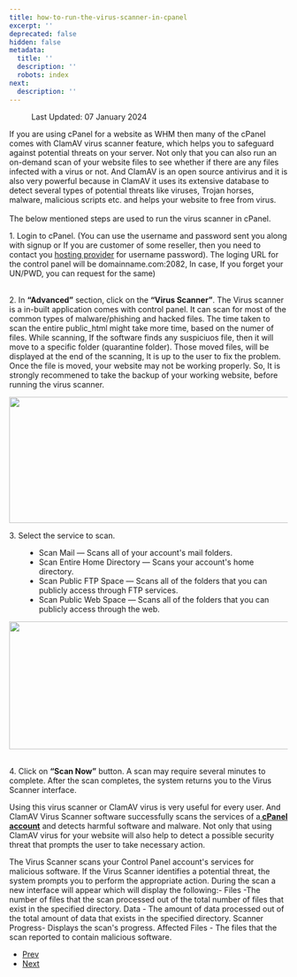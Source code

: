```yaml
---
title: how-to-run-the-virus-scanner-in-cpanel
excerpt: ''
deprecated: false
hidden: false
metadata:
  title: ''
  description: ''
  robots: index
next:
  description: ''
---
```

<div class="page-header">
</div>
<dl class="article-info muted">
<dt class="article-info-term">
</dt>
<dd class="modified">
<span class="icon-calendar" aria-hidden="true"></span>
<time datetime="2024-01-07T05:26:23+00:00" itemprop="dateModified">
Last Updated: 07 January 2024 </time>
</dd>
</dl>
<div itemprop="articleBody">
<p dir="ltr">If you are using cPanel for a website as WHM then many of the cPanel comes with ClamAV virus scanner feature, which helps you to safeguard against potential threats on your server. Not only that you can also run an on-demand scan of your website files to see whether if there are any files infected with a virus or not. And ClamAV is an open source antivirus and it is also very powerful because in ClamAV it uses its extensive database to detect several types of potential threats like viruses, Trojan horses, malware, malicious scripts etc. and helps your website to free from virus.<br/><br/>The below mentioned steps are used to run the virus scanner in cPanel.</p>
<p dir="ltr">1. Login to cPanel. (You can use the username and password sent you along with signup or If you are customer of some reseller, then you need to contact you <a href="https://www.hostingraja.in/" target="_blank" rel="noopener noreferrer">hosting provider</a> for username password). The loging URL for the control panel will be domainname.com:2082, In case, If you forget your UN/PWD, you can request for the same)<br/><br/></p>
<p dir="ltr">2. In <strong>“Advanced”</strong> section, click on the <strong>“Virus Scanner”</strong>. The Virus scanner is a in-built application comes with control panel. It can scan for most of the common types of malware/phishing and hacked files. The time taken to scan the entire public_html might take more time, based on the numer of files. While scanning, If the software finds any suspiciuos file, then it will move to a specific folder (quarantine folder). Those moved files, will be displayed at the end of the scanning, It is up to the user to fix the problem. Once the file is moved, your website may not be working properly.  So, It is strongly recommened to take the backup of your working website, before running the virus scanner.</p>
<p dir="ltr"> </p>
<p dir="ltr"><img src="https://image.hostingraja.in/images/helphostingraja/virus-scanner.webp" width="624" height="228" border="0" /></p>
<p dir="ltr"> </p>
<p dir="ltr">3. Select the service to scan.</p>
<ul style="margin-left: 30px;">
<li>Scan Mail — Scans all of your account's mail folders.</li>
<li>Scan Entire Home Directory — Scans your account's home directory.</li>
<li>Scan Public FTP Space — Scans all of the folders that you can publicly access through FTP services.</li>
<li>Scan Public Web Space — Scans all of the folders that you can publicly access through the web.</li>
</ul>
<p dir="ltr"><img src="https://image.hostingraja.in/images/helphostingraja/virus-scanner-one.webp" width="624" height="231" border="0" /></p>
<p dir="ltr"><span id="docs-internal-guid-b7f2d52f-7fff-c5fa-e2ad-56eed40f68c1"><br/>4. Click on <strong>“Scan Now”</strong> button. A scan may require several minutes to complete. After the scan completes, the system returns you to the Virus Scanner interface.<br/></span> </p>
<p class="aisa-help-page-content">Using this virus scanner or ClamAV virus is very useful for every user. And ClamAV Virus Scanner software successfully scans the services of a<a href="/cpanel-article/how-to-create-a-cpanel-account-in-whm"><b> cPanel account</b></a> and detects harmful software and malware. Not only that using ClamAV virus for your website will also help to detect a possible security threat that prompts the user to take necessary action.</p>
<p class="aisa-help-page-content">The Virus Scanner scans your Control Panel account's services for malicious software. If the Virus Scanner identifies a potential threat, the system prompts you to perform the appropriate action. During the scan a new interface will appear which will display the following:- Files -The number of files that the scan processed out of the total number of files that exist in the specified directory. Data - The amount of data processed out of the total amount of data that exists in the specified directory. Scanner Progress- Displays the scan's progress. Affected Files - The files that the scan reported to contain malicious software.</p> </div>
<ul class="pager pagenav">
<li class="previous">
<a class="hasTooltip" title="how-to-calculate-my-cpu-usage-in-cpanel" aria-label="Previous article: how-to-calculate-my-cpu-usage-in-cpanel" href="/docs/how-to-calculate-my-cpu-usage-in-cpanel" rel="prev">
<span class="icon-chevron-left" aria-hidden="true"></span> <span aria-hidden="true">Prev</span> </a>
</li>
<li class="next">
<a class="hasTooltip" title="How to configure Email authentication in cPanel" aria-label="Next article: How to configure Email authentication in cPanel" href="/docs/how-to-configure-email-authentication-in-cpanel" rel="next">
<span aria-hidden="true">Next</span> <span class="icon-chevron-right" aria-hidden="true"></span> </a>
</li>
</ul>
</div>